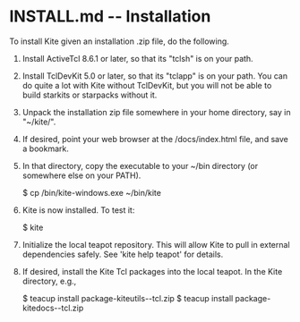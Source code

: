 # INSTALL.md -- Installation

To install Kite given an installation .zip file, do the following.

1. Install ActiveTcl 8.6.1 or later, so that its "tclsh" is on your path.

2. Install TclDevKit 5.0 or later, so that its "tclapp" is on your path.
   You can do quite a lot with Kite without TclDevKit, but you will not
   be able to build starkits or starpacks without it.

3. Unpack the installation zip file somewhere in your home directory, say
   in "~/kite/".

4. If desired, point your web browser at the <kite>/docs/index.html file, 
    and save a bookmark. 

5. In that directory, copy the executable to your ~/bin directory (or
   somewhere else on your PATH).

    $ cp <kite>/bin/kite-windows.exe ~/bin/kite

6. Kite is now installed.  To test it:

    $ kite

7. Initialize the local teapot repository.  This will allow Kite to 
   pull in external dependencies safely.  See 'kite help teapot'
   for details.

8. If desired, install the Kite Tcl packages into the local teapot.
   In the Kite directory, e.g.,

    $ teacup install package-kiteutils-<version>-tcl.zip
    $ teacup install package-kitedocs-<version>-tcl.zip